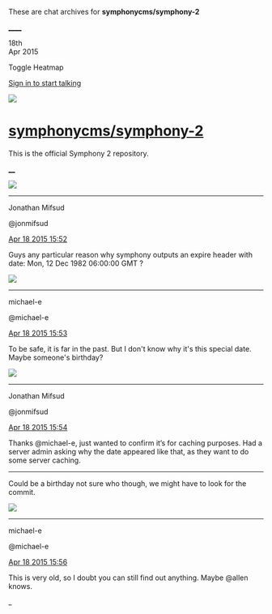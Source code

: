 These are chat archives for **symphonycms/symphony-2**

[__](/symphonycms/symphony-2/archives/2015/04/19)[__](/symphonycms/symphony-2/archives/2015/04/17)

18th  
Apr 2015

Toggle Heatmap

[Sign in to start talking](/login?action=login&button=archive-login)

![](https://avatars-02.gitter.im/group/iv/3/57542c45c43b8c601977197e?s=48)

#  [symphonycms/symphony-2](/symphonycms/symphony-2)

This is the official Symphony 2 repository.

[ __](/orgs/symphonycms/rooms "More symphonycms rooms")

![](https://avatars1.githubusercontent.com/u/859775?v=3&s=30)

____

Jonathan Mifsud

@jonmifsud

[Apr 18 2015
15:52](https://gitter.im/symphonycms/symphony-2?at=55327dadc6d9d4681f87a0b1)

Guys any particular reason why symphony outputs an expire header with date:
Mon, 12 Dec 1982 06:00:00 GMT ?

![](https://avatars2.githubusercontent.com/u/40072?v=3&s=30)

____

michael-e

@michael-e

[Apr 18 2015
15:53](https://gitter.im/symphonycms/symphony-2?at=55327df28c86646906dd63de)

To be safe, it is far in the past. But I don't know why it's this special
date. Maybe someone's birthday?

![](https://avatars1.githubusercontent.com/u/859775?v=3&s=30)

____

Jonathan Mifsud

@jonmifsud

[Apr 18 2015
15:54](https://gitter.im/symphonycms/symphony-2?at=55327e4bc6d9d4681f87a0b5)

Thanks @michael-e, just wanted to confirm it’s for caching purposes. Had a
server admin asking why the date appeared like that, as they want to do some
server caching.

____

Could be a birthday not sure who though, we might have to look for the commit.

![](https://avatars2.githubusercontent.com/u/40072?v=3&s=30)

____

michael-e

@michael-e

[Apr 18 2015
15:56](https://gitter.im/symphonycms/symphony-2?at=55327eae42572ef44a583038)

This is very old, so I doubt you can still find out anything. Maybe @allen
knows.

_

